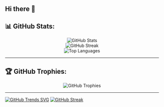 ## Hi there 👋 

## 📊 GitHub Stats:
<p align="center">
  <img src="https://github-readme-stats.vercel.app/api?username=Madvith-d&theme=radical&hide_border=false&include_all_commits=false&count_private=false" alt="GitHub Stats" /><br/>
  <img src="https://github-readme-streak-stats.herokuapp.com/?user=Madvith-d&theme=radical&hide_border=false" alt="GitHub Streak" /><br/>
  <img src="https://github-readme-stats.vercel.app/api/top-langs/?username=Madvith-d&theme=radical&hide_border=false&layout=compact" alt="Top Languages" />
</p>

---

## 🏆 GitHub Trophies:
<p align="center">
  <img src="https://github-profile-trophy.vercel.app/?username=Madvith-d&theme=radical&no-frame=false&no-bg=false&margin-w=4" alt="GitHub Trophies" />
</p>

---



[![GitHub Trends SVG](https://api.githubtrends.io/user/svg/madvith-d/langs)](https://githubtrends.io)
[![GitHub Streak](https://streak-stats.demolab.com?user=madvith-d&theme=dracula&hide_border=true)](https://git.io/streak-stats)
